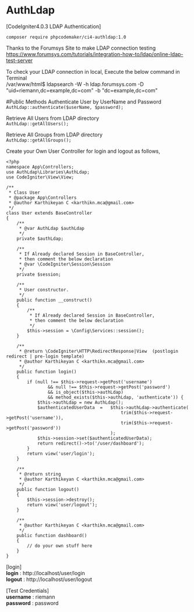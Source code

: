 # AuthLdap
[CodeIgniter4.0.3 LDAP Authentication]

``` composer require phpcodemaker/ci4-authldap:1.0 ```

Thanks to the Forumsys Site to make LDAP connection testing<br/>
https://www.forumsys.com/tutorials/integration-how-to/ldap/online-ldap-test-server

To check your LDAP connection in local, Execute the below command in Terminal<br/>
/var/www/html$ ldapsearch -W -h ldap.forumsys.com -D "uid=riemann,dc=example,dc=com" -b "dc=example,dc=com"

#Public Methods
Authenticate User by UserName and Password
```AuthLdap::authenticate($userName, $password);```<br/>

Retrieve All Users from LDAP directory<br/>
```AuthLdap::getAllUsers();```<br/>

Retrieve All Groups from LDAP directory<br/>
```AuthLdap::getAllGroups();```

Create your Own User Controller for login and logout as follows,
```
<?php
namespace App\Controllers;
use AuthLdap\Libraries\AuthLdap;
use CodeIgniter\View\View;

/**
 * Class User
 * @package App\Controllers
 * @author Karthikeyan C <karthikn.mca@gmail.com>
 */
class User extends BaseController
{
    /**
     * @var AuthLdap $authLdap
     */
    private $authLdap;

    /**
     * If Already declared Session in BaseController,
     * then comment the below declaration
     * @var \CodeIgniter\Session\Session
     */
    private $session;

    /**
     * User constructor.
     */
    public function __construct()
    {
        /**
         * If Already declared Session in BaseController,
         * then comment the below declaration
         */
        $this->session = \Config\Services::session();
    }

    /**
     * @return \CodeIgniter\HTTP\RedirectResponse|View  (postlogin redirect | pre-login template)
     * @author Karthikeyan C <karthikn.mca@gmail.com>
     */
    public function login()
	{
	    if (null !== $this->request->getPost('username')
                && null !== $this->request->getPost('password')
	            && is_object($this->authLdap)
                && method_exists($this->authLdap, 'authenticate')) {
            $this->authLdap = new AuthLdap();
            $authenticatedUserData  =   $this->authLdap->authenticate(
                                            trim($this->request->getPost('username')),
                                            trim($this->request->getPost('password'))
                                        );
            $this->session->set($authenticatedUserData);
            return redirect()->to('/user/dashboard');
        }
		return view('user/login');
	}

    /**
     * @return string
     * @author Karthikeyan C <karthikn.mca@gmail.com>
     */
	public function logout()
    {
        $this->session->destroy();
        return view('user/logout');
    }

    /**
     * @author Karthikeyan C <karthikn.mca@gmail.com>
     */
    public function dashboard()
    {
		// do your own stuff here
    }
}

```

[login]<br/>
<b>login</b> : http://localhost/user/login<br/>
<b>logout</b> : http://localhost/user/logout

[Test Credentials]<br/>
<b>username</b> : riemann<br/>
<b>password</b> : password<br/>
